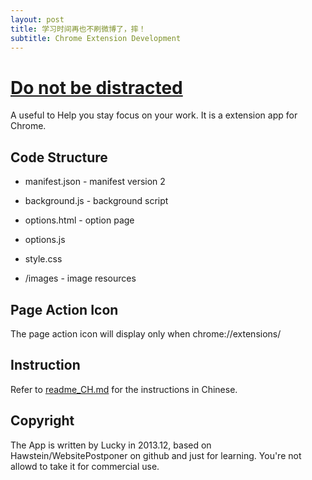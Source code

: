 ```yaml
---
layout: post
title: 学习时间再也不刷微博了，摔！
subtitle: Chrome Extension Development
---
```


# [Do not be distracted](https://github.com/lucky521/Donot-be-distracted)

A useful to Help you stay focus on your work.
It is a extension app for Chrome.

## Code Structure

- manifest.json - manifest version 2

- background.js - background script

- options.html - option page  
- options.js  
- style.css  

- /images - image resources

## Page Action Icon
The page action icon will display only when chrome://extensions/

## Instruction
Refer to [readme_CH.md](https://github.com/lucky521/Donot-be-distracted/blob/master/readme_CH.md) for the instructions in Chinese.

## Copyright
The App is written by Lucky in 2013.12, based on Hawstein/WebsitePostponer on github and just for learning. You're not allowd to take it for commercial use.

